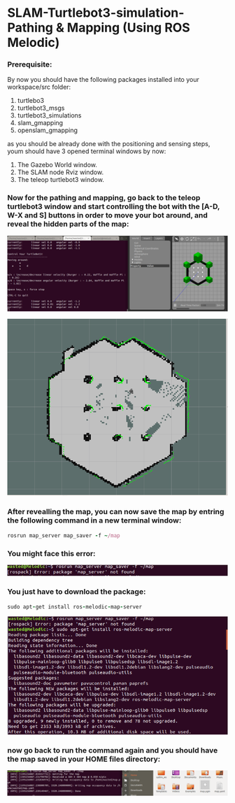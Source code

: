 # SLAM-Turtlebot3-simulation-Pathing & Mapping   (Using ROS Melodic)
### Prerequisite:
By now you should have the following packages installed into your workspace/src folder:
1. turtlebo3
2. turtlebot3_msgs
3. turtlebot3_simulations
4. slam_gmapping
5. openslam_gmapping

as you should be already done with the positioning and sensing steps, youm should have 3 opened terminal windows by now:
1. The Gazebo World window.
2. The SLAM node Rviz window.
3. The teleop turtlebot3 window.
### Now for the pathing and mapping, go back to the teleop turtlebot3 window and start controlling the bot with the  [A-D, W-X and S] buttons in order to move your bot around, and reveal the hidden parts of the map:

![](Mapping/3.PNG)

![](Mapping/4.PNG)

### After revealling the map, you can now save the map by entring the following command in a new terminal window:
```ruby
rosrun map_server map_saver -f ~/map
```
### You might face this error:

![](Mapping/E.jpg)

### You just have to download the package:
```ruby
sudo apt-get install ros-melodic-map-server
```
![](Mapping/5.PNG)

### now go back to run the command again and you should have the map saved in your HOME files directory:
![](Mapping/6.PNG)
